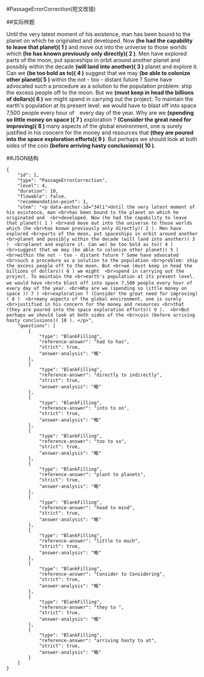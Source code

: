 ﻿#PassageErrorCorrection(短文改错)

##实际样题

Until the very latest moment of his existence, man
has been bound to the planet on which he originated and 
developed. Now **(he had the capability to leave that planet)( 1 )**
and move out into the universe to those worlds which **(he
has known previously only directly)( 2 )**. Men have explored
parts of the moon, put spaceships in orbit around another
planet and possibly within the decade **(will land into another)( 3 )** 
planet and explore it. Can we **(be too bold as to)( 4 )**
suggest that we may **(be able to colonize other planet)( 5 )**
within the not - too - distant future ? Some have advocated
such a procedure as a solution to the population
problem: ship the excess people off to the moon. But
we **(must keep in head the billions of dollars)( 6 )** we might 
spend in carrying out the project. To maintain the
earth's population at its present level. we would have
to blast off into space 7,500 people every hour of　every day of the year.
Why are we **(spending so little money on space )( 7 )**
exploration ? **(Consider the great need for improving)( 8 )**
many aspects of the global environment, one is surely
justified in his concern for the money and resources
that **(they are poured into the space exploration efforts)( 9 )**. 
But perhaps we should look at both sides of the
coin **(before arriving hasty conclusions)( 10 )**. 

##JSON结构

	{
		"id": 1,						
		"type": "PassageErrorCorrection",			
		"level": 4,						
		"duration": 10,					
		"flowable": false,				
		"recommendation-point": 1,		
		"stem": "<p data-anchor-id="34l1">Until the very latest moment of his existence, man <br>has been bound to the planet on which he originated and  <br>developed. Now (he had the capability to leave that planet)( 1 ) <br>and move out into the universe to those worlds which (he <br>has known previously only directly)( 2 ). Men have explored <br>parts of the moon, put spaceships in orbit around another <br>planet and possibly within the decade (will land into another)( 3 )  <br>planet and explore it. Can we( be too bold as to)( 4 )  <br>suggest that we may (be able to colonize other planet)( 5 )  <br>within the not - too - distant future ? Some have advocated <br>such a procedure as a solution to the population <br>problem: ship the excess people off to the moon. But <br>we (must keep in head the billions of dollars)( 6 ) we might  <br>spend in carrying out the project. To maintain the <br>earth's population at its present level. we would have <br>to blast off into space 7,500 people every hour of　every day of the year. <br>Why are we (spending so little money on space )( 7 ) <br>exploration ? (Consider the great need for improving)( 8 )  <br>many aspects of the global environment, one is surely <br>justified in his concern for the money and resources <br>that (they are poured into the space exploration efforts)( 9 ).  <br>But perhaps we should look at both sides of the <br>coin (before arriving hasty conclusions)( 10 ). </p>",
		"questions": [			
			{
				"type": "BlankFilling",						
				"reference-answer": "had to has",
				"strict": true,		
				"answer-analysis": "略"
			},
			{
				"type": "BlankFilling",						
				"reference-answer": "directly to indirectly",
				"strict": true,		
				"answer-analysis": "略"
			},
			{
				"type": "BlankFilling",						
				"reference-answer": "into to on",
				"strict": true,		
				"answer-analysis": "略"
			},
			{
				"type": "BlankFilling",						
				"reference-answer": "too to so",
				"strict": true,		
				"answer-analysis": "略"
			},
			{
				"type": "BlankFilling",						
				"reference-answer": "plant to planets",
				"strict": true,		
				"answer-analysis": "略"
			},
			{
				"type": "BlankFilling",						
				"reference-answer": "head to mind",
				"strict": true,		
				"answer-analysis": "略"
			},
			{
				"type": "BlankFilling",						
				"reference-answer": "little to much",
				"strict": true,		
				"answer-analysis": "略"
			},
			{
				"type": "BlankFilling",						
				"reference-answer": "Consider to Considering",
				"strict": true,		
				"answer-analysis": "略"
			},
			{
				"type": "BlankFilling",						
				"reference-answer": "they to ",
				"strict": true,		
				"answer-analysis": "略"
			},
			{
				"type": "BlankFilling",						
				"reference-answer": "arriving hasty to at",
				"strict": true,		
				"answer-analysis": "略"
			}
		]
	}
